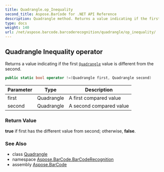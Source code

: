 ```yaml
---
title: Quadrangle.op_Inequality
second_title: Aspose.BarCode for .NET API Reference
description: Quadrangle method. Returns a value indicating if the first Quadrangle value is different from the second
type: docs
weight: 140
url: /net/aspose.barcode.barcoderecognition/quadrangle/op_inequality/
---
```

## Quadrangle Inequality operator

Returns a value indicating if the first [`Quadrangle`](../) value is different from the second.

```csharp
public static bool operator !=(Quadrangle first, Quadrangle second)
```

| Parameter | Type | Description |
| --- | --- | --- |
| first | Quadrangle | A first compared value |
| second | Quadrangle | A second compared value |

### Return Value

**true** if first has the different value from second; otherwise, **false**.

### See Also

* class [Quadrangle](../)
* namespace [Aspose.BarCode.BarCodeRecognition](../../quadrangle/)
* assembly [Aspose.BarCode](../../../)


